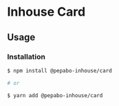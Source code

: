 # Inhouse Card

## Usage

### Installation

```bash
$ npm install @pepabo-inhouse/card

# or

$ yarn add @pepabo-inhouse/card
```

